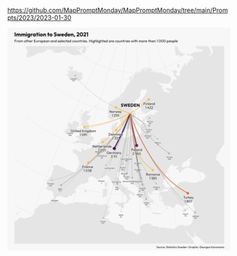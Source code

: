 https://github.com/MapPromptMonday/MapPromptMonday/tree/main/Prompts/2023/2023-01-30

![](plots/flow-map.png)
